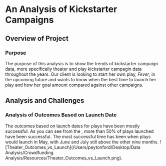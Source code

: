 # An Analysis of Kickstarter Campaigns
## Overview of Project
### Purpose
The purpose of this analysis is to show the trends of kickstarter campaign data, more specifically theater and play kickstarter campagin data throughout the years. Our client is looking to start her own play, *Fever*, in the upcoming future and wants to know when the best time to launch her play and how her goal amount compared against other campaigns. 
## Analysis and Challenges
### Analysis of Outcomes Based on Launch Date
The outcomes based on launch dates for plays have been mostly successful. As you can see from the , more than 50% of plays launched have been successful. The most successful time has been when plays would launch in May, with June and July still above the other nine months. 
![Theater_Outcomes_vs_Launch](/Users/peytonford/Desktop/Data Analysis/Crowdfunding Analysis/Resources/Theater_Outcomes_vs_Launch.png). 
